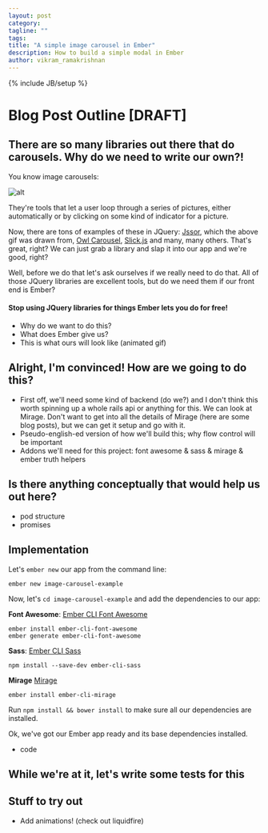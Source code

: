 ```yaml
---
layout: post
category:
tagline: ""
tags:
title: "A simple image carousel in Ember"
description: How to build a simple modal in Ember
author: vikram_ramakrishnan
---
```

{% include JB/setup %}

# Blog Post Outline [DRAFT]

## There are so many libraries out there that do carousels. Why do we need to write our own?!

You know image carousels:

![alt](http://i.imgur.com/KbJoa8K.gif)

They're tools that let a user loop through a series of pictures, either automatically or by clicking on some kind of indicator for a picture.

Now, there are tons of examples of these in JQuery: [Jssor](www.jssor.com/), which the above gif was drawn from, [Owl Carousel](owlgraphic.com/owlcarousel), [Slick.js](http://kenwheeler.github.io/slick/) and many, many others. That's great, right? We can just grab a library and slap it into our app and we're good, right?

Well, before we do that let's ask ourselves if we really need to do that. All of those JQuery libraries are excellent tools, but do we need them if our front end is Ember?

#### Stop using JQuery libraries for things Ember lets you do for free!

- Why do we want to do this?
- What does Ember give us?
- This is what ours will look like (animated gif)

## Alright, I'm convinced! How are we going to do this?

- First off, we'll need some kind of backend (do we?) and I don't think this worth spinning up a whole rails api or anything for this. We can look at Mirage. Don't want to get into all the details of Mirage (here are some blog posts), but we can get it setup and go with it.
- Pseudo-english-ed version of how we'll build this; why flow control will be important
- Addons we'll need for this project: font awesome & sass & mirage & ember truth helpers

## Is there anything conceptually that would help us out here?

- pod structure
- promises

## Implementation

Let's `ember new` our app from the command line:

`ember new image-carousel-example`

Now, let's `cd image-carousel-example` and add the dependencies to our app:

**Font Awesome**: [Ember CLI Font Awesome](https://github.com/lfridael/ember-cli-font-awesome)

```
ember install ember-cli-font-awesome
ember generate ember-cli-font-awesome
```

**Sass**: [Ember CLI Sass](https://github.com/aexmachina/ember-cli-sass)

```
npm install --save-dev ember-cli-sass
```

**Mirage** [Mirage](https://github.com/samselikoff/ember-cli-mirage)

```
ember install ember-cli-mirage
```

Run `npm install && bower install` to make sure all our dependencies are installed.

Ok, we've got our Ember app ready and its base dependencies installed.

- code

## While we're at it, let's write some tests for this

## Stuff to try out

- Add animations! (check out liquidfire)

